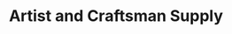 ---
title: "Artist and Craftsman Supply"
url: /kansas-city/artist-and-craftsman-supply/
shop: craft
---